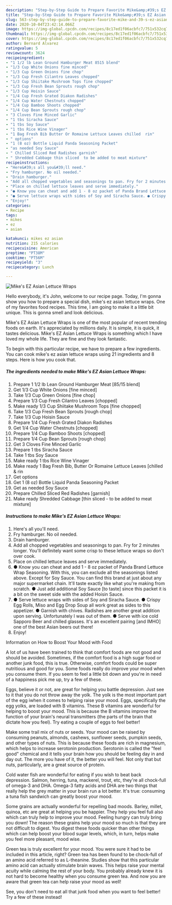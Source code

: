 ```yaml
---
description: "Step-by-Step Guide to Prepare Favorite Mike&amp;#39;s EZ Asian Lettuce Wraps"
title: "Step-by-Step Guide to Prepare Favorite Mike&amp;#39;s EZ Asian Lettuce Wraps"
slug: 563-step-by-step-guide-to-prepare-favorite-mike-and-39-s-ez-asian-lettuce-wraps
date: 2020-10-04T23:42:14.066Z
image: https://img-global.cpcdn.com/recipes/8c17ed1f06acbfc7/751x532cq70/mikes-ez-asian-lettuce-wraps-recipe-main-photo.jpg
thumbnail: https://img-global.cpcdn.com/recipes/8c17ed1f06acbfc7/751x532cq70/mikes-ez-asian-lettuce-wraps-recipe-main-photo.jpg
cover: https://img-global.cpcdn.com/recipes/8c17ed1f06acbfc7/751x532cq70/mikes-ez-asian-lettuce-wraps-recipe-main-photo.jpg
author: Bernard Alvarez
ratingvalue: 5
reviewcount: 3624
recipeingredient:
- "1 1/2 lb Lean Ground Hamburger Meat 8515 blend"
- "1/3 Cup White Onions fine minced"
- "1/3 Cup Green Onions fine chop"
- "1/3 Cup Fresh Cilantro Leaves chopped"
- "1/3 Cup Shiitake Mushroom Tops fine chopped"
- "1/3 Cup Fresh Bean Sprouts rough chop"
- "1/3 Cup Hoisin Sauce"
- "1/4 Cup Fresh Grated Diakon Radishes"
- "1/4 Cup Water Chestnuts chopped"
- "1/4 Cup Bamboo Shoots chopped"
- "1/4 Cup Bean Sprouts rough chop"
- "3 Cloves Fine Minced Garlic"
- "1 tbs Siracha Sauce"
- "1 tbs Soy Sauce"
- "1 tbs Rice Wine Vinager"
- "1 Bag Fresh Bib Butter Or Romaine Lettuce Leaves chilled  rin"
- " options"
- "1 (8 oz) Bottle Liquid Panda Seasoning Packet"
- "as needed Soy Sauce"
- " Chilled Sliced Red Radishes garnish"
- " Shredded Cabbage thin sliced  to be added to meat mixture"
recipeinstructions:
- "Here&#39;s all you&#39;ll need."
- "Fry hamburger. No oil needed."
- "Drain hamburger."
- "Add all chopped vegetables and seasonings to pan. Fry for 2 minutes longer. You&#39;ll definitely want some crisp to these lettuce wraps so don&#39;t over cook."
- "Place on chilled lettuce leaves and serve immediately."
- "● Know you can cheat and add 1 - 8 oz packet of Panda Brand Lettuce Wrap Seasoning. With this, you can exclude all the seasonings listed above. Except for Soy Sauce. You can find this brand at just about any major supermarket chain. It&#39;ll taste exactly like what you&#39;re making from scratch. ● Just add additional Soy Sauce [to taste] since this packet it is a bit on the sweet side with the added Hoisin Sauce."
- "● Serve lettuce wraps with sides of Soy and Siracha Sauce. ● Crispy Egg Rolls, Miso and Egg Drop Soup all work great as sides to this appetizer. ● Garnish with chives. Radishes are another great addition upon serving. Unfortunately I was out of them. ● Serve with ice cold Sapporo Beer and chilled glasses. It&#39;s an excellent pairing [and IMHO] one of the best Asian beers out there!"
- "Enjoy!"
categories:
- Recipe
tags:
- mikes
- ez
- asian

katakunci: mikes ez asian 
nutrition: 215 calories
recipecuisine: American
preptime: "PT38M"
cooktime: "PT56M"
recipeyield: "3"
recipecategory: Lunch

---
```



![Mike&#39;s EZ Asian Lettuce Wraps](https://img-global.cpcdn.com/recipes/8c17ed1f06acbfc7/751x532cq70/mikes-ez-asian-lettuce-wraps-recipe-main-photo.jpg)

Hello everybody, it's John, welcome to our recipe page. Today, I'm gonna show you how to prepare a special dish, mike&#39;s ez asian lettuce wraps. One of my favorites food recipes. This time, I am going to make it a little bit unique. This is gonna smell and look delicious.

Mike&#39;s EZ Asian Lettuce Wraps is one of the most popular of recent trending foods on earth. It's appreciated by millions daily. It is simple, it is quick, it tastes delicious. Mike&#39;s EZ Asian Lettuce Wraps is something which I have loved my whole life. They are fine and they look fantastic.




To begin with this particular recipe, we have to prepare a few ingredients. You can cook mike&#39;s ez asian lettuce wraps using 21 ingredients and 8 steps. Here is how you cook that.

<!--inarticleads1-->

##### The ingredients needed to make Mike&#39;s EZ Asian Lettuce Wraps:

1. Prepare 1 1/2 lb Lean Ground Hamburger Meat [85/15 blend]
1. Get 1/3 Cup White Onions [fine minced]
1. Take 1/3 Cup Green Onions [fine chop]
1. Prepare 1/3 Cup Fresh Cilantro Leaves [chopped]
1. Make ready 1/3 Cup Shiitake Mushroom Tops [fine chopped]
1. Take 1/3 Cup Fresh Bean Sprouts [rough chop]
1. Take 1/3 Cup Hoisin Sauce
1. Prepare 1/4 Cup Fresh Grated Diakon Radishes
1. Get 1/4 Cup Water Chestnuts [chopped]
1. Prepare 1/4 Cup Bamboo Shoots [chopped]
1. Prepare 1/4 Cup Bean Sprouts [rough chop]
1. Get 3 Cloves Fine Minced Garlic
1. Prepare 1 tbs Siracha Sauce
1. Take 1 tbs Soy Sauce
1. Make ready 1 tbs Rice Wine Vinager
1. Make ready 1 Bag Fresh Bib, Butter Or Romaine Lettuce Leaves [chilled &amp; rin
1. Get  options
1. Get 1 (8 oz) Bottle Liquid Panda Seasoning Packet
1. Get as needed Soy Sauce
1. Prepare  Chilled Sliced Red Radishes [garnish]
1. Make ready  Shredded Cabbage [thin sliced - to be added to meat mixture]




<!--inarticleads2-->

##### Instructions to make Mike&#39;s EZ Asian Lettuce Wraps:

1. Here&#39;s all you&#39;ll need.
1. Fry hamburger. No oil needed.
1. Drain hamburger.
1. Add all chopped vegetables and seasonings to pan. Fry for 2 minutes longer. You&#39;ll definitely want some crisp to these lettuce wraps so don&#39;t over cook.
1. Place on chilled lettuce leaves and serve immediately.
1. ● Know you can cheat and add 1 - 8 oz packet of Panda Brand Lettuce Wrap Seasoning. With this, you can exclude all the seasonings listed above. Except for Soy Sauce. You can find this brand at just about any major supermarket chain. It&#39;ll taste exactly like what you&#39;re making from scratch. ● Just add additional Soy Sauce [to taste] since this packet it is a bit on the sweet side with the added Hoisin Sauce.
1. ● Serve lettuce wraps with sides of Soy and Siracha Sauce. ● Crispy Egg Rolls, Miso and Egg Drop Soup all work great as sides to this appetizer. ● Garnish with chives. Radishes are another great addition upon serving. Unfortunately I was out of them. ● Serve with ice cold Sapporo Beer and chilled glasses. It&#39;s an excellent pairing [and IMHO] one of the best Asian beers out there!
1. Enjoy!




Information on How to Boost Your Mood with Food


A lot of us have been trained to think that comfort foods are not good and should be avoided. Sometimes, if the comfort food is a high sugar food or another junk food, this is true. Otherwise, comfort foods could be super nutritious and good for you. Some foods really do improve your mood when you consume them. If you seem to feel a little bit down and you're in need of a happiness pick me up, try a few of these.

Eggs, believe it or not, are great for helping you battle depression. Just see to it that you do not throw away the yolk. The yolk is the most important part of the egg iwhen it comes to helping raise your mood. Eggs, specifically the egg yolks, are loaded with B vitamins. These B vitamins are wonderful for helping to boost your mood. This is because the B vitamins improve the function of your brain's neural transmitters (the parts of the brain that dictate how you feel). Try eating a couple of eggs to feel better!

Make some trail mix of nuts or seeds. Your mood can be raised by consuming peanuts, almonds, cashews, sunflower seeds, pumpkin seeds, and other types of nuts. This is because these foods are rich in magnesium, which helps to increase serotonin production. Serotonin is called the "feel good" chemical and it tells your brain how you should be feeling day in and day out. The more you have of it, the better you will feel. Not only that but nuts, particularly, are a great source of protein.

Cold water fish are wonderful for eating if you wish to beat back depression. Salmon, herring, tuna, mackerel, trout, etc, they're all chock-full of omega-3 and DHA. Omega-3 fatty acids and DHA are two things that really help the grey matter in your brain run a lot better. It's true: consuming a tuna fish sandwich can greatly boost your mood. 

Some grains are actually wonderful for repelling bad moods. Barley, millet, quinoa, etc are great at helping you be happier. They help you feel full also which can truly help to improve your mood. Feeling hungry can truly bring you down! The reason these grains help your mood so much is that they are not difficult to digest. You digest these foods quicker than other things which can help boost your blood sugar levels, which, in turn, helps make you feel more pleasant, mood wise.

Green tea is truly excellent for your mood. You were sure it had to be included in this article, right? Green tea has been found to be chock-full of an amino acid referred to as L-theanine. Studies show that this particular amino acid can actually stimulate brain waves. This helps raise your mental acuity while calming the rest of your body. You probably already knew it is not hard to become healthy when you consume green tea. And now you are aware that green tea can help raise your mood as well!

See, you don't need to eat all that junk food when you want to feel better! Try a few of these instead!


